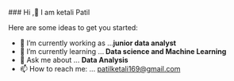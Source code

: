 ###</h1> Hi ,👋  I am ketali Patil </h1>


Here are some ideas to get you started:

- 🔭 I’m currently working as  ...<b>junior data analyst</b>
- 🌱 I’m currently learning ...<b> Data science and Machine Learning </b>
- 💬 Ask me about ... <b> Data Analysis </b>
- 📫 How to reach me: ...<a> patilketali169@gmail.com </a>



